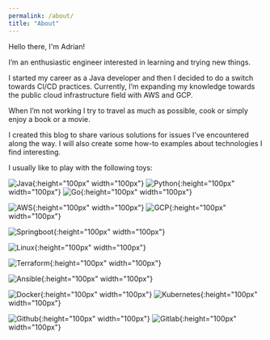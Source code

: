 ```yaml
---
permalink: /about/
title: "About"
---
```


Hello there, I'm Adrian!

I’m an enthusiastic engineer interested in learning and trying new things.

I started my career as a Java developer and then I decided to do a switch towards CI/CD practices. Currently, I’m expanding my knowledge towards the public cloud infrastructure field with AWS and GCP.

When I’m not working I try to travel as much as possible, cook or simply enjoy a book or a movie.

I created this blog to share various solutions for issues I've encountered along the way. I will also create some how-to examples about technologies I find interesting.

I usually like to play with the following toys:

![Java](https://raw.githubusercontent.com/devicons/devicon/master/icons/java/java-original.svg){:height="100px" width="100px"}
![Python](https://raw.githubusercontent.com/devicons/devicon/master/icons/python/python-original.svg){:height="100px" width="100px"}
![Go](https://raw.githubusercontent.com/devicons/devicon/master/icons/go/go-original-wordmark.svg){:height="100px" width="100px"}

![AWS](https://raw.githubusercontent.com/devicons/devicon/master/icons/amazonwebservices/amazonwebservices-original-wordmark.svg){:height="100px" width="100px"}
![GCP](https://raw.githubusercontent.com/devicons/devicon/master/icons/googlecloud/googlecloud-original.svg){:height="100px" width="100px"}

![Springboot](https://raw.githubusercontent.com/devicons/devicon/master/icons/spring/spring-original-wordmark.svg){:height="100px" width="100px"}

![Linux](https://raw.githubusercontent.com/devicons/devicon/master/icons/linux/linux-original.svg){:height="100px" width="100px"}

![Terraform](https://raw.githubusercontent.com/devicons/devicon/master/icons/terraform/terraform-original.svg){:height="100px" width="100px"}

![Ansible](https://raw.githubusercontent.com/devicons/devicon/master/icons/ansible/ansible-original.svg){:height="100px" width="100px"}

![Docker](https://raw.githubusercontent.com/devicons/devicon/master/icons/docker/docker-original.svg){:height="100px" width="100px"}
![Kubernetes](https://raw.githubusercontent.com/devicons/devicon/master/icons/kubernetes/kubernetes-plain.svg){:height="100px" width="100px"}

![Github](https://raw.githubusercontent.com/devicons/devicon/master/icons/github/github-original.svg){:height="100px" width="100px"}
![Gitlab](https://raw.githubusercontent.com/devicons/devicon/master/icons/gitlab/gitlab-original.svg){:height="100px" width="100px"}
